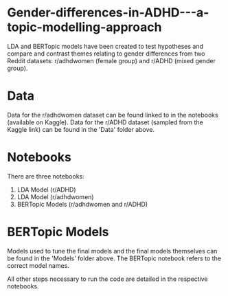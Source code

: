 # Gender-differences-in-ADHD---a-topic-modelling-approach

LDA and BERTopic models have been created to test hypotheses and compare and contrast themes relating to gender differences from two Reddit datasets: r/adhdwomen (female group) and r/ADHD (mixed gender group). 

# Data

Data for the r/adhdwomen dataset can be found linked to in the notebooks (available on Kaggle). Data for the r/ADHD dataset (sampled from the Kaggle link) can be found in the 'Data' folder above.

# Notebooks

There are three notebooks:
1) LDA Model (r/ADHD)
2) LDA Model (r/adhdwomen)
3) BERTopic Models (r/adhdwomen and r/ADHD)

# BERTopic Models

Models used to tune the final models and the final models themselves can be found in the 'Models' folder above. The BERTopic notebook refers to the correct model names.

All other steps necessary to run the code are detailed in the respective notebooks.

